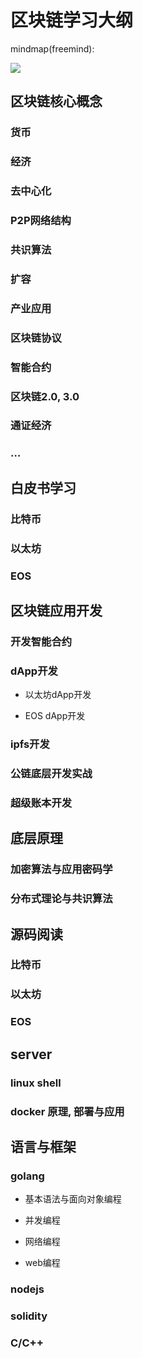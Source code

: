# 区块链学习大纲

mindmap(freemind):

![](https://alextencentcos-1256436283.file.myqcloud.com/2018-06-26-063722.jpg)

## 区块链核心概念

### 货币

### 经济

### 去中心化

### P2P网络结构

### 共识算法

### 扩容

### 产业应用

### 区块链协议

### 智能合约

### 区块链2.0, 3.0

### 通证经济

### …

## 白皮书学习

### 比特币

### 以太坊

### EOS

## 区块链应用开发

### 开发智能合约

### dApp开发

- 以太坊dApp开发

- EOS dApp开发

### ipfs开发

### 公链底层开发实战

### 超级账本开发

## 底层原理

### 加密算法与应用密码学

### 分布式理论与共识算法

## 源码阅读

### 比特币

### 以太坊

### EOS

## server

### linux shell

### docker 原理, 部署与应用

## 语言与框架

### golang

- 基本语法与面向对象编程

- 并发编程

- 网络编程

- web编程

### nodejs

### solidity

### C/C++


